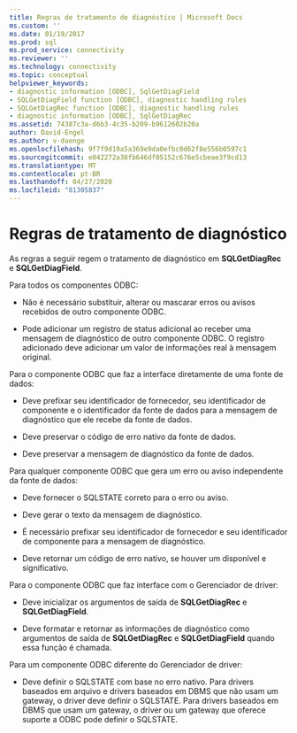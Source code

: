 ```yaml
---
title: Regras de tratamento de diagnóstico | Microsoft Docs
ms.custom: ''
ms.date: 01/19/2017
ms.prod: sql
ms.prod_service: connectivity
ms.reviewer: ''
ms.technology: connectivity
ms.topic: conceptual
helpviewer_keywords:
- diagnostic information [ODBC], SqlGetDiagField
- SQLGetDiagField function [ODBC], diagnostic handling rules
- SQLGetDiagRec function [ODBC], diagnostic handling rules
- diagnostic information [ODBC], SqlGetDiagRec
ms.assetid: 74387c3a-d6b3-4c35-b209-b9612602b20a
author: David-Engel
ms.author: v-daenge
ms.openlocfilehash: 9f7f9d19a5a369e9da0efbc0d62f8e556b0597c1
ms.sourcegitcommit: e042272a38fb646df05152c676e5cbeae3f9cd13
ms.translationtype: MT
ms.contentlocale: pt-BR
ms.lasthandoff: 04/27/2020
ms.locfileid: "81305837"
---
```

# <a name="diagnostic-handling-rules"></a>Regras de tratamento de diagnóstico
As regras a seguir regem o tratamento de diagnóstico em **SQLGetDiagRec** e **SQLGetDiagField**.  
  
 Para todos os componentes ODBC:  
  
-   Não é necessário substituir, alterar ou mascarar erros ou avisos recebidos de outro componente ODBC.  
  
-   Pode adicionar um registro de status adicional ao receber uma mensagem de diagnóstico de outro componente ODBC. O registro adicionado deve adicionar um valor de informações real à mensagem original.  
  
 Para o componente ODBC que faz a interface diretamente de uma fonte de dados:  
  
-   Deve prefixar seu identificador de fornecedor, seu identificador de componente e o identificador da fonte de dados para a mensagem de diagnóstico que ele recebe da fonte de dados.  
  
-   Deve preservar o código de erro nativo da fonte de dados.  
  
-   Deve preservar a mensagem de diagnóstico da fonte de dados.  
  
 Para qualquer componente ODBC que gera um erro ou aviso independente da fonte de dados:  
  
-   Deve fornecer o SQLSTATE correto para o erro ou aviso.  
  
-   Deve gerar o texto da mensagem de diagnóstico.  
  
-   É necessário prefixar seu identificador de fornecedor e seu identificador de componente para a mensagem de diagnóstico.  
  
-   Deve retornar um código de erro nativo, se houver um disponível e significativo.  
  
 Para o componente ODBC que faz interface com o Gerenciador de driver:  
  
-   Deve inicializar os argumentos de saída de **SQLGetDiagRec** e **SQLGetDiagField**.  
  
-   Deve formatar e retornar as informações de diagnóstico como argumentos de saída de **SQLGetDiagRec** e **SQLGetDiagField** quando essa função é chamada.  
  
 Para um componente ODBC diferente do Gerenciador de driver:  
  
-   Deve definir o SQLSTATE com base no erro nativo. Para drivers baseados em arquivo e drivers baseados em DBMS que não usam um gateway, o driver deve definir o SQLSTATE. Para drivers baseados em DBMS que usam um gateway, o driver ou um gateway que oferece suporte a ODBC pode definir o SQLSTATE.
